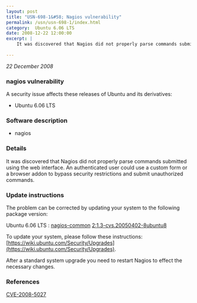 ```yaml
---
layout: post
title: "USN-698-1&#58; Nagios vulnerability"
permalink: /usn/usn-698-1/index.html
category:  Ubuntu 6.06 LTS
date: 2008-12-22 12:00:00
excerpt: |
    It was discovered that Nagios did not properly parse commands submitted using the web interface. An authenticated user could use a custom form or a browser addon to bypass security restrictions and submit unauthorized commands. 
    
--- 
```

 
 

*22 December 2008*

### nagios vulnerability

A security issue affects these releases of Ubuntu and its derivatives:

* Ubuntu 6.06 LTS

### Software description

* nagios 

### Details

It was discovered that Nagios did not properly parse commands submitted using the web interface. An authenticated user could use a custom form or a browser addon to bypass security restrictions and submit unauthorized commands. 

### Update instructions

The problem can be corrected by updating your system to the following package version:

Ubuntu 6.06 LTS
 : [nagios-common](https://launchpad.net/ubuntu/+source/nagios) <span> [2:1.3-cvs.20050402-8ubuntu8](https://launchpad.net/ubuntu/+source/nagios/2:1.3-cvs.20050402-8ubuntu8) </span> 

To update your system, please follow these instructions: [https://wiki.ubuntu.com/Security/Upgrades](https://wiki.ubuntu.com/Security/Upgrades).

After a standard system upgrade you need to restart Nagios to effect the necessary changes. 

### References

 
 [CVE-2008-5027](http://people.ubuntu.com/~ubuntu-security/cve/CVE-2008-5027)
 


